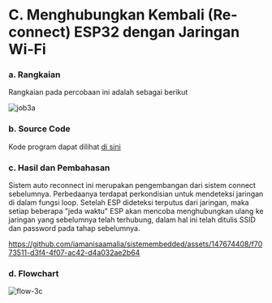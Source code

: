 # C. Menghubungkan Kembali (Re-connect) ESP32 dengan Jaringan Wi-Fi
### a. Rangkaian
Rangkaian pada percobaan ini adalah sebagai berikut

![job3a](https://github.com/iamanisaamalia/sistemembedded/assets/147674408/883ce85e-5f2e-455d-9925-d4a828eb0a4d)

### b. Source Code
Kode program dapat dilihat <a href="https://github.com/iamanisaamalia/sistemembedded/blob/main/jobsheet%203/c.%20Menghubungkan%20Kembali%20(Re-connect)%20ESP32%20dengan%20Jaringan%20Wi-Fi/reconnect/reconnect.ino">di sini</a>

### c. Hasil dan Pembahasan
Sistem auto reconnect ini merupakan pengembangan dari sistem connect sebelumnya. Perbedaanya terdapat perkondisian untuk mendeteksi jaringan di dalam fungsi loop. Setelah ESP dideteksi terputus dari jaringan, maka setiap beberapa "jeda waktu" ESP akan mencoba menghubungkan ulang ke jaringan yang sebelumnya telah terhubung, dalam hal ini telah ditulis SSID dan password pada tahap sebelumnya.


https://github.com/iamanisaamalia/sistemembedded/assets/147674408/f7073511-d3f4-4f07-ac42-d4a032ae2b64





### d. Flowchart
![flow-3c](https://github.com/iamanisaamalia/sistemembedded/assets/147674408/4adcd0a7-0c79-449b-9ec0-a337dce69c0e)
